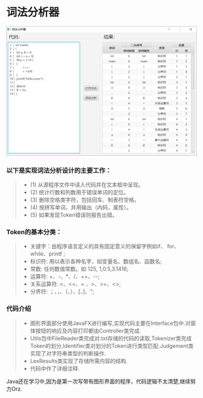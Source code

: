 # 词法分析器 
  
![Alt text](https://github.com/kian98/Compiler/blob/master/Lexer/GUI.png)
  
### 以下是实现词法分析设计的主要工作：  
>* (1) 从源程序文件中读入代码并在文本框中呈现。  
>* (2) 统计行数和列数用于错误单词的定位。  
>* (3) 删除空格类字符，包括回车、制表符空格。  
>* (4) 按拼写单词，并用输出（内码，属性）。  
>* (5) 如果发现Token错误则报告出错。  
  
### Token的基本分类：  
>* 关键字：由程序语言定义的具有固定意义的保留字例如if、 for、while、printf ;  
>* 标识符: 用以表示各种名字，如变量名、数组名、函数名;  
>* 常数: 任何数值常数。如 125, 1,0.5,3.1416;  
>* 运算符: +、-、*、/、++、--;  
>* 关系运算符: <、<=、= 、>、>=、<>;
>* 分界符: ；、，、（、）、[、]、";  
  
### 代码介绍  
>* 图形界面部分使用JavaFX进行编写,实现代码主要在Interface包中.对窗体按钮的响应及内容打印都由Controller类完成.  
>* Utils包中FileReader类完成对.txt存储的代码的读取,Tokenizer类完成Token的划分,Identifier类对划分的Token进行类型匹配.Judgement类实现了对字符串类型的判断操作.
>* LexResults类实现了存储所需内容的结构.  
>* 代码中作了详细注释.  
  
  
  
  Java还在学习中,因为是第一次写带有图形界面的程序，代码逻辑不太清楚,继续努力Orz.
